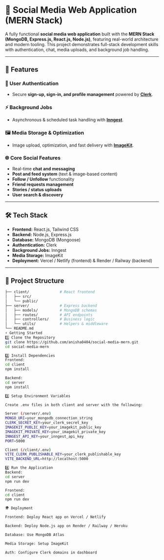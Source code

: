 # 📱 Social Media Web Application (MERN Stack)

A fully functional **social media web application** built with the **MERN Stack (MongoDB, Express.js, React.js, Node.js)**, featuring real-world architecture and modern tooling. This project demonstrates full-stack development skills with authentication, chat, media uploads, and background job handling.  

---

## 🚀 Features

### 🔑 User Authentication
- Secure **sign-up, sign-in, and profile management** powered by **[Clerk](https://clerk.dev/)**.

### ⚡ Background Jobs
- Asynchronous & scheduled task handling with **[Inngest](https://www.inngest.com/)**.

### 🖼️ Media Storage & Optimization
- Image upload, optimization, and fast delivery with **[ImageKit](https://imagekit.io/)**.

### 🌐 Core Social Features
- Real-time **chat and messaging**  
- **Post and feed system** (text & image-based content)  
- **Follow / Unfollow** functionality  
- **Friend requests management**  
- **Stories / status uploads**  
- **User search & discovery**

---

## 🛠️ Tech Stack

- **Frontend:** React.js, Tailwind CSS  
- **Backend:** Node.js, Express.js  
- **Database:** MongoDB (Mongoose)  
- **Authentication:** Clerk  
- **Background Jobs:** Inngest  
- **Media Storage:** ImageKit  
- **Deployment:** Vercel / Netlify (frontend) & Render / Railway (backend)  

---

## 📂 Project Structure

```bash
├── client/              # React frontend
│   ├── src/
│   └── public/
├── server/              # Express backend
│   ├── models/          # MongoDB schemas
│   ├── routes/          # API endpoints
│   ├── controllers/     # Business logic
│   └── utils/           # Helpers & middleware
└── README.md
⚡ Getting Started
1️⃣ Clone the Repository
git clone https://github.com/anisha0404/social-media-mern.git
cd social-media-mern

2️⃣ Install Dependencies
Frontend:
cd client
npm install

Backend:
cd server
npm install

3️⃣ Setup Environment Variables

Create .env files in both client and server with the following:

Server (/server/.env)
MONGO_URI=your_mongodb_connection_string
CLERK_SECRET_KEY=your_clerk_secret_key
IMAGEKIT_PUBLIC_KEY=your_imagekit_public_key
IMAGEKIT_PRIVATE_KEY=your_imagekit_private_key
INNGEST_API_KEY=your_inngest_api_key
PORT=5000

Client (/client/.env)
VITE_CLERK_PUBLISHABLE_KEY=your_clerk_publishable_key
VITE_BACKEND_URL=http://localhost:5000

4️⃣ Run the Application
Backend:
cd server
npm run dev

Frontend:
cd client
npm run dev

🌍 Deployment

Frontend: Deploy React app on Vercel / Netlify

Backend: Deploy Node.js app on Render / Railway / Heroku

Database: Use MongoDB Atlas

Media Storage: Setup ImageKit

Auth: Configure Clerk domains in dashboard

